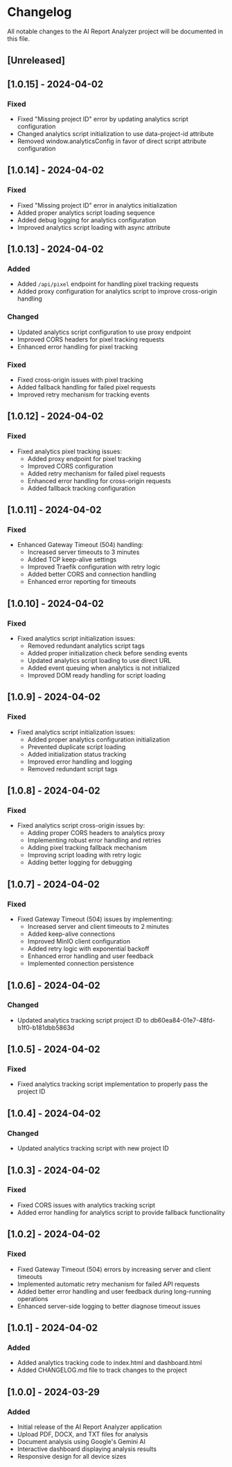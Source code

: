 # Changelog

All notable changes to the AI Report Analyzer project will be documented in this file.

## [Unreleased]

## [1.0.15] - 2024-04-02

### Fixed
- Fixed "Missing project ID" error by updating analytics script configuration
- Changed analytics script initialization to use data-project-id attribute
- Removed window.analyticsConfig in favor of direct script attribute configuration

## [1.0.14] - 2024-04-02

### Fixed
- Fixed "Missing project ID" error in analytics initialization
- Added proper analytics script loading sequence
- Added debug logging for analytics configuration
- Improved analytics script loading with async attribute

## [1.0.13] - 2024-04-02

### Added
- Added `/api/pixel` endpoint for handling pixel tracking requests
- Added proxy configuration for analytics script to improve cross-origin handling

### Changed
- Updated analytics script configuration to use proxy endpoint
- Improved CORS headers for pixel tracking requests
- Enhanced error handling for pixel tracking

### Fixed
- Fixed cross-origin issues with pixel tracking
- Added fallback handling for failed pixel requests
- Improved retry mechanism for tracking events

## [1.0.12] - 2024-04-02

### Fixed
- Fixed analytics pixel tracking issues:
  - Added proxy endpoint for pixel tracking
  - Improved CORS configuration
  - Added retry mechanism for failed pixel requests
  - Enhanced error handling for cross-origin requests
  - Added fallback tracking configuration

## [1.0.11] - 2024-04-02

### Fixed
- Enhanced Gateway Timeout (504) handling:
  - Increased server timeouts to 3 minutes
  - Added TCP keep-alive settings
  - Improved Traefik configuration with retry logic
  - Added better CORS and connection handling
  - Enhanced error reporting for timeouts

## [1.0.10] - 2024-04-02

### Fixed
- Fixed analytics script initialization issues:
  - Removed redundant analytics script tags
  - Added proper initialization check before sending events
  - Updated analytics script loading to use direct URL
  - Added event queuing when analytics is not initialized
  - Improved DOM ready handling for script loading

## [1.0.9] - 2024-04-02

### Fixed
- Fixed analytics script initialization issues:
  - Added proper analytics configuration initialization
  - Prevented duplicate script loading
  - Added initialization status tracking
  - Improved error handling and logging
  - Removed redundant script tags

## [1.0.8] - 2024-04-02

### Fixed
- Fixed analytics script cross-origin issues by:
  - Adding proper CORS headers to analytics proxy
  - Implementing robust error handling and retries
  - Adding pixel tracking fallback mechanism
  - Improving script loading with retry logic
  - Adding better logging for debugging

## [1.0.7] - 2024-04-02

### Fixed
- Fixed Gateway Timeout (504) issues by implementing:
  - Increased server and client timeouts to 2 minutes
  - Added keep-alive connections
  - Improved MinIO client configuration
  - Added retry logic with exponential backoff
  - Enhanced error handling and user feedback
  - Implemented connection persistence

## [1.0.6] - 2024-04-02

### Changed
- Updated analytics tracking script project ID to db60ea84-01e7-48fd-b1f0-b181dbb5863d

## [1.0.5] - 2024-04-02

### Fixed
- Fixed analytics tracking script implementation to properly pass the project ID

## [1.0.4] - 2024-04-02

### Changed
- Updated analytics tracking script with new project ID

## [1.0.3] - 2024-04-02

### Fixed
- Fixed CORS issues with analytics tracking script
- Added error handling for analytics script to provide fallback functionality

## [1.0.2] - 2024-04-02

### Fixed
- Fixed Gateway Timeout (504) errors by increasing server and client timeouts
- Implemented automatic retry mechanism for failed API requests
- Added better error handling and user feedback during long-running operations
- Enhanced server-side logging to better diagnose timeout issues

## [1.0.1] - 2024-04-02

### Added
- Added analytics tracking code to index.html and dashboard.html
- Added CHANGELOG.md file to track changes to the project

## [1.0.0] - 2024-03-29

### Added
- Initial release of the AI Report Analyzer application
- Upload PDF, DOCX, and TXT files for analysis
- Document analysis using Google's Gemini AI
- Interactive dashboard displaying analysis results
- Responsive design for all device sizes 